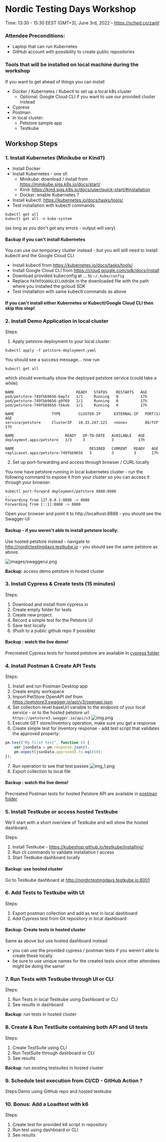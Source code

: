 # Nordic Testing Days Workshop

Time: 13:30 - 15:30 EEST (GMT+3), June 3rd, 2022 - https://sched.co/zanV

### Attendee Preconditions:
- Laptop that can run Kubernetes
- GitHub account with possibility to create public repositories

### Tools that will be installed on local machine during the workshop

If you want to get ahead of things you can install
- Docker / Kubernetes / Kubectl to set up a local k8s cluster
  - Optional: Google Cloud CLI if you want to use our provided cluster instead
- Cypress
- Postman
- In local cluster:
  - Petstore sample app
  - Testkube
  
## Workshop Steps 

### 1. Install Kubernetes (Minikube or Kind?)

- Install Docker
- Install Kubernetes - one of:
  - Minikube: download / install from https://minikube.sigs.k8s.io/docs/start/
  - Kind: https://kind.sigs.k8s.io/docs/user/quick-start/#installation
  - Docker: enable Kubernetes ?
- Install kubectl: https://kubernetes.io/docs/tasks/tools/
- Test installation with kubectl commands:

```
kubectl get all
kubectl get all -n kube-system
```

(as long as you don't get any errors - output will vary)

#### Backup if you can't install Kubernetes

You can use our temporary cluster instead - but you will still need to install kubectl and the Google Cloud CLI
- Install kubectl from https://kubernetes.io/docs/tasks/tools/
- Install Google Cloud CLI from https://cloud.google.com/sdk/docs/install
- Download provided kubeconfig at ... to `~/.kube/config`
- Replace `PATHTOGOOGLECLOUDSDK` in the downloaded file with the path where you installed the gcloud SDK 
- Test installation with same kubectl commands as above

#### If you can't install either Kubernetes or Kubectl/Google Cloud CLI then skip this step!

### 2. Install Demo Application in local cluster 

Steps:
1. Apply petstore deployment to your local cluster:

```
kubectl apply -f petstore-deployment.yaml
```

You should see a success message... now run

```
kubectl get all
```

which should eventually show the deployed petstore service (could take a while):

```
NAME                            READY   STATUS    RESTARTS   AGE
pod/petstore-749fbb9656-6mp7z   1/1     Running   0          17h
pod/petstore-749fbb9656-g9f69   1/1     Running   0          17h
pod/petstore-749fbb9656-tbkxb   1/1     Running   0          17h

NAME                 TYPE        CLUSTER-IP      EXTERNAL-IP   PORT(S)   AGE
service/petstore     ClusterIP   10.15.247.121   <none>        80/TCP    17h

NAME                       READY   UP-TO-DATE   AVAILABLE   AGE
deployment.apps/petstore   3/3     3            3           17h

NAME                                  DESIRED   CURRENT   READY   AGE
replicaset.apps/petstore-749fbb9656   3         3         3       17h
```

2. Set up port-forwarding and access through browser / CURL locally

You now have petstore running in local kubernetes cluster - run the following command to 
expose it from your cluster so you can access it through your browser:

```
kubectl port-forward deployment/petstore 8888:8080
..
Forwarding from 127.0.0.1:8888 -> 8080
Forwarding from [::1]:8888 -> 8080
```

Open your browser and point it to http://localhost:8888 - you should see the Swagger-UI

#### Backup - if you weren't able to install petstore locally: 

Use hosted petstore instead - navigate to http://nordictestingdays.testkube.io - you should see the same petstore as above.

![images/swaggerui.png](images/swaggerui.png)

**Backup**: access demo petstore in hosted cluster

### 3. Install Cypress & Create tests (15 minutes)

Steps:
1. Download and install from cypress.io
2. Create empty folder for tests
3. Create new project
4. Record a simple test for the Petstore UI
5. Save test locally
6. (Push to a public github repo if possible)

#### Backup : watch the live demo!

Precreated Cypress tests for hosted petstore are available in [cypress folder](cypress)

### 4. Install Postman & Create API Tests 

Steps:

1. Install and run Postman Desktop app
2. Create empty workspace
3. Import PetStore OpenAPI def from https://petstore3.swagger.io/api/v3/openapi.json
4. Set collection-level baseUrl variable to the endpoint of your local service - or to the hosted petstore url `https://petstore3.swagger.io/api/v3`
![img.png](images/postman-set-baseurl.png)
5. Execute GET store/inventory operation, make sure you get a response
6. Create simple test for inventory response - add test script that validates the approved property:
```javascript
pm.test("My first test", function () {
    var jsonData = pm.response.json();
    pm.expect(jsonData.approved).to.eql(50);
});
```
7. Run operation to see that test passes
![img_1.png](images/postman-run-test.png)
8. Export collection to local file

#### Backup : watch the live demo!

Precreated Postman tests for hosted Petstore API are available in [postman folder](postman)

### 5. Install Testkube or access hosted Testkube

We'll start with a short overview of Testkube and will show the hosted dashboard.

Steps:
1. Install Testkube - https://kubeshop.github.io/testkube/installing/
2. Run cli commands to validate installation / access
3. Start Testkube dashboard locally

#### Backup: use hosted cluster

Go to Testkube dashboard at http://nordictestingdays.testkube.io:8001

### 6. Add Tests to Testkube with UI

Steps:
1. Export postman collection and add as test in local dashboard 
2. Add Cypress test from Git repository in local dashboard

#### Backup: Create tests in hosted cluster

Same as above but use hosted dashboard instead
- you can use the provided cypress / postman tests if you weren't able to create these locally
- be sure to use unique names for the created tests since other attendees might be doing the same!

### 7. Run Tests with Testkube through UI or CLI

Steps:
1. Run Tests in local Testkube using Dashboard or CLI
2. See results in dashboard

**Backup**: run tests in hosted cluster

### 8. Create & Run TestSuite containing both API and UI tests

Steps:
1. Create TestSuite using CLI  
2. Run TestSuite through dashboard or CLI
3. See results

**Backup**: run existing testsuites in hosted cluster

### 9. Schedule test execution from CI/CD - GitHub Action ?

Steps:Demo using GitHub repo and hosted testkube


### 10. Bonus: Add a Loadtest with k6

Steps:
1. Create test for provided k6 script in repository
2. Run test using dashboard or CLI
3. See results



